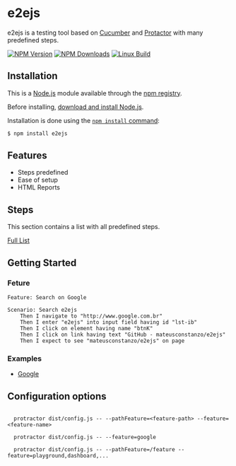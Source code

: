 # e2ejs

e2ejs is a testing tool based on [Cucumber](https://cucumber.io/) and [Protactor](https:/www.protractortest.org/) with many predefined steps.

  [![NPM Version][npm-image]][npm-url]
  [![NPM Downloads][downloads-image]][downloads-url]
  [![Linux Build][travis-image]][travis-url]

## Installation

This is a [Node.js](https://nodejs.org/en/) module available through the [npm registry](https://www.npmjs.com/).

Before installing, [download and install Node.js](https://nodejs.org/en/download/). 

Installation is done using the [`npm install` command](https://docs.npmjs.com/getting-started/installing-npm-packages-locally):

```bash
$ npm install e2ejs
```

## Features

  * Steps predefined
  * Ease of setup
  * HTML Reports

## Steps

This section contains a list with all predefined steps.

[Full List](STEPS.md)

## Getting Started

### Feture

```cucumber
Feature: Search on Google

Scenario: Search e2ejs
    Then I navigate to "http://www.google.com.br"
    Then I enter "e2ejs" into input field having id "lst-ib"
    Then I click on element having name "btnK"
    Then I click on link having text "GitHub - mateusconstanzo/e2ejs"
    Then I expect to see "mateusconstanzo/e2ejs" on page
```

### Examples

* [Google](./examples/google/README.md)


## Configuration options 

```

  protractor dist/config.js -- --pathFeature=<feature-path> --feature=<feature-name>

  protractor dist/config.js -- --feature=google

  protractor dist/config.js -- --pathFeature=/feature --feature=playground,dashboard,...

```

[npm-image]: https://img.shields.io/npm/v/e2ejs.svg
[npm-url]: https://npmjs.org/package/e2ejs
[downloads-image]: https://img.shields.io/npm/dm/e2ejs.svg
[downloads-url]: https://npmjs.org/package/e2ejs
[travis-image]: https://img.shields.io/travis/mateusconstanzo/e2ejs/master.svg?label=linux
[travis-url]: https://travis-ci.org/mateusconstanzo/e2ejs